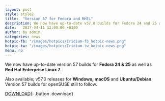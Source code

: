 ```yaml
---
layout: post
style: style2
title:  "Version 57 for Fedora and RHEL"
description: We now have up-to-date v57.0 builds for Fedora 24 and 25 as well as Red Hat Enterprise Linux 7
date:   2017-04-11 12:00:00 +0100
author:	by admin
categories: news
hotpic-fb: "/images/hotpics/Iridium-fb_hotpic-news.png"
hotpic-tw: "/images/hotpics/Iridium-tw_hotpic-news.png"
menu: no
---
```


We now have up-to-date version 57 builds for **Fedora 24 & 25** as well as **Red Hat Enterprise Linux 7**.
<!--break-->
Also available; v57.0 releases for **Windows, macOS** and **Ubuntu/Debian**.
Version 57 builds for openSUSE still to follow.

[DOWNLOAD](/downloads/index.html "Download Iridium Browser"){: .button .download}
